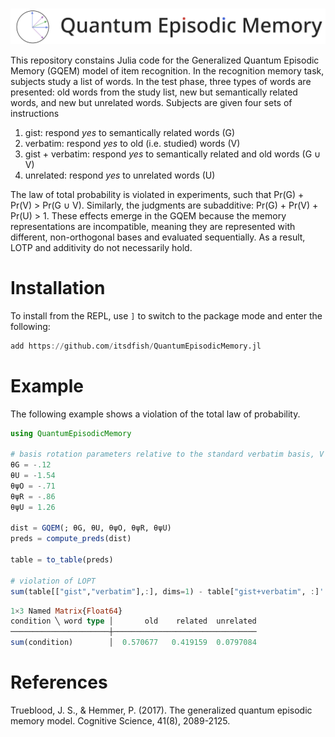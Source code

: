 #
<img src="https://raw.githubusercontent.com/itsdfish/QuantumEpisodicMemory.jl/refs/heads/main/docs/logo/logo_readme.png" alt="drawing" width="900"/>


This repository constains Julia code for the Generalized Quantum Episodic Memory (GQEM) model of item recognition. In the recognition memory task, subjects study a list of words. In the test phase, three types of words are presented: old words from the study list, new but semantically related words, and new but unrelated words. Subjects are given four sets of instructions

1. gist: respond *yes* to semantically related words (G)
2. verbatim: respond *yes* to old (i.e. studied) words (V)
3. gist + verbatim: respond *yes* to semantically related and old words (G ∪ V)
4. unrelated: respond *yes* to unrelated words (U)

The law of total probability is violated in experiments, such that Pr(G) + Pr(V) > Pr(G ∪ V). Similarly, the judgments are subadditive: Pr(G) + Pr(V) + Pr(U) > 1. These effects emerge in the GQEM because the memory representations are incompatible, meaning they are represented with different, non-orthogonal bases and evaluated sequentially. As a result, LOTP and additivity do not necessarily hold. 

# Installation

To install from the REPL, use `]` to switch to the package mode and enter the following:

```julia
add https://github.com/itsdfish/QuantumEpisodicMemory.jl
```

# Example

The following example shows a violation of the total law of probability. 

```julia
using QuantumEpisodicMemory

# basis rotation parameters relative to the standard verbatim basis, V
θG = -.12
θU = -1.54
θψO = -.71
θψR = -.86
θψU = 1.26

dist = GQEM(; θG, θU, θψO, θψR, θψU)
preds = compute_preds(dist)

table = to_table(preds)

# violation of LOPT
sum(table[["gist","verbatim"],:], dims=1) - table["gist+verbatim", :]'
```

```julia 
1×3 Named Matrix{Float64}
condition ╲ word type │       old    related  unrelated
──────────────────────┼────────────────────────────────
sum(condition)        │  0.570677   0.419159  0.0797084
```

# References 

Trueblood, J. S., & Hemmer, P. (2017). The generalized quantum episodic memory model.
Cognitive Science, 41(8), 2089-2125.